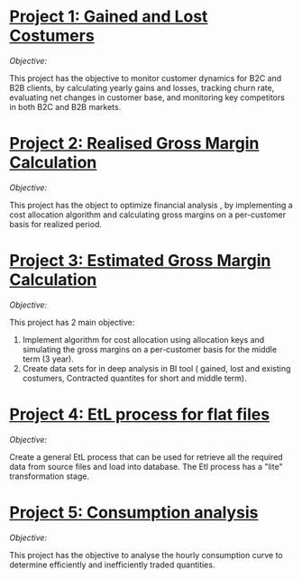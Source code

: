 
# **[Project 1: Gained and Lost Costumers ](https://github.com/ichiisti/gl)**

*Objective:*

This project has the objective to monitor customer dynamics for B2C and B2B clients, by calculating yearly gains and losses, tracking churn rate, evaluating net changes in customer base, and monitoring key competitors in both B2C and B2B markets.


# **[Project 2: Realised Gross Margin Calculation ](https://github.com/ichiisti/rgm_v1)**

*Objective:*

This project has the object to optimize financial analysis , by implementing a cost allocation algorithm and calculating gross margins on a per-customer basis for realized period. 

# **[Project 3: Estimated Gross Margin Calculation ](https://github.com/ichiisti/pgm)**

*Objective:*

This project has 2 main objective:

1. Implement algorithm for cost allocation using allocation keys and simulating the gross margins on a per-customer basis for the middle term (3 year).
2. Create data sets for in deep analysis in BI tool ( gained, lost and existing costumers, Contracted quantites for short and middle term).

# **[Project 4: EtL process for flat files ](https://github.com/ichiisti/EtL_process)**

*Objective:*

Create a general EtL process that can be used for retrieve all the required data from source files and load into database. The Etl process has a "lite" transformation stage.

# **[Project 5: Consumption analysis ](https://github.com/ichiisti/consump_analysis)**

*Objective:*

This project has the objective to analyse the hourly consumption curve to determine efficiently and inefficiently traded quantities.




